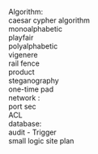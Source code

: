 Algorithm:<br>
caesar cypher algorithm<br>
monoalphabetic<br>
playfair<br>
polyalphabetic<br>
vigenere <br>
rail fence <br>
product <br>
steganography<br>
one-time pad<br>
network :<br>
port sec<br>
ACL<br>
database:<br>
audit - Trigger<br>
small logic site plan<br>
